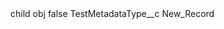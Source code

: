 <?xml version="1.0" encoding="UTF-8"?>
<CustomMetadata xmlns="http://soap.sforce.com/2006/04/metadata" xmlns:xsi="http://www.w3.org/2001/XMLSchema-instance" xmlns:xsd="http://www.w3.org/2001/XMLSchema">
    <label>child obj</label>
    <protected>false</protected>
    <values>
        <field>TestMetadataType__c</field>
        <value xsi:type="xsd:string">New_Record</value>
    </values>
</CustomMetadata>
